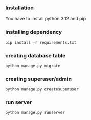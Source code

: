 ### Installation
You have to install python 3.12 and pip

### installing dependency
```shell
pip install -r requirements.txt
```
### creating database table
```shell
python manage.py migrate
```

### creating superuser/admin
```shell
python manage.py createsuperuser
```

### run server
```shell
python manage.py runserver
```